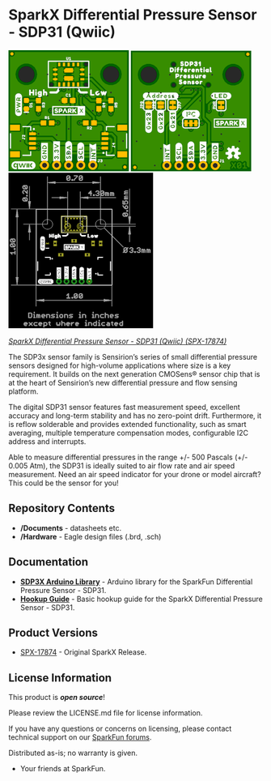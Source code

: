 SparkX Differential Pressure Sensor - SDP31 (Qwiic)
===================================================

![SparkX Differential Pressure Sensor - SDP31](./img/Top.png)
![SparkX Differential Pressure Sensor - SDP31](./img/Bottom.png)
![SparkX Differential Pressure Sensor - SDP31](./img/Dimensions.png)

[*SparkX Differential Pressure Sensor - SDP31 (Qwiic) (SPX-17874)*](https://www.sparkfun.com/products/17874)

The SDP3x sensor family is Sensirion’s series of small differential pressure sensors designed for high-volume applications
where size is a key requirement. It builds on the next generation CMOSens® sensor chip that is at the heart of Sensirion’s
new differential pressure and flow sensing platform.

The digital SDP31 sensor features fast measurement speed, excellent accuracy and long-term stability and has no zero-point
drift. Furthermore, it is reflow solderable and provides extended functionality, such as smart averaging, multiple temperature
compensation modes, configurable I2C address and interrupts.

Able to measure differential pressures in the range +/- 500 Pascals (+/- 0.005 Atm), the SDP31 is ideally suited to air flow rate
and air speed measurement. Need an air speed indicator for your drone or model aircraft? This could be the sensor for you!

Repository Contents
-------------------
* **/Documents** - datasheets etc.
* **/Hardware** - Eagle design files (.brd, .sch)

Documentation
--------------
* **[SDP3X Arduino Library](https://github.com/sparkfun/SparkFun_SDP3x_Arduino_Library)** - Arduino library for the SparkFun Differential Pressure Sensor - SDP31.
* **[Hookup Guide]()** - Basic hookup guide for the SparkX Differential Pressure Sensor - SDP31.

Product Versions
----------------
* [SPX-17874](https://www.sparkfun.com/products/17874) - Original SparkX Release.

License Information
-------------------

This product is _**open source**_!

Please review the LICENSE.md file for license information.

If you have any questions or concerns on licensing, please contact technical support on our [SparkFun forums](https://forum.sparkfun.com/viewforum.php?f=152).

Distributed as-is; no warranty is given.

- Your friends at SparkFun.
